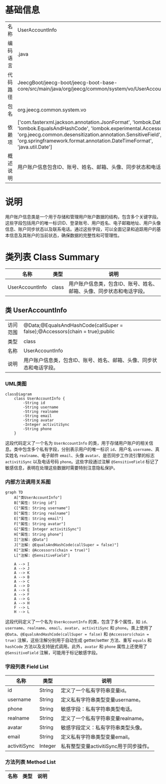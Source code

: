 # 基础信息

|      |      |
|------|------|
| 名称 | UserAccountInfo |
| 编码语言 | .java |
| 代码路径 | JeecgBoot/jeecg-boot/jeecg-boot-base-core/src/main/java/org/jeecg/common/system/vo/UserAccountInfo.java |
| 包名 | org.jeecg.common.system.vo |
| 依赖项 | ['com.fasterxml.jackson.annotation.JsonFormat', 'lombok.Data', 'lombok.EqualsAndHashCode', 'lombok.experimental.Accessors', 'org.jeecg.common.desensitization.annotation.SensitiveField', 'org.springframework.format.annotation.DateTimeFormat', 'java.util.Date'] |
| 概述说明 | 用户账户信息包含ID、账号、姓名、邮箱、头像、同步状态和电话字段。 |

# 说明

用户账户信息类是一个用于存储和管理用户账户数据的结构，包含多个关键字段。这些字段包括用户的唯一标识ID、登录账号、用户姓名、电子邮箱地址、用户头像信息、账户同步状态以及联系电话。通过这些字段，可以全面记录和追踪用户的基本信息及其账户的当前状态，确保数据的完整性和可管理性。

# 类列表 Class Summary

| 名称   | 类型  | 说明 |
|-------|------|-------------|
| UserAccountInfo | class | 用户账户信息类，包含ID、账号、姓名、邮箱、头像、同步状态和电话字段。 |



## 类 UserAccountInfo

|      |      |
|------|------|
| 访问范围 | @Data;@EqualsAndHashCode(callSuper = false);@Accessors(chain = true);public |
| 类型 | class |
| 名称 | UserAccountInfo |
| 说明 | 用户账户信息类，包含ID、账号、姓名、邮箱、头像、同步状态和电话字段。 |


### UML类图

```mermaid
classDiagram
    class UserAccountInfo {
        -String id
        -String username
        -String realname
        -String email
        -String avatar
        -Integer activitiSync
        -String phone
    }
```

这段代码定义了一个名为 `UserAccountInfo` 的类，用于存储用户账户的相关信息。类中包含多个私有字段，分别表示用户的唯一标识 `id`、用户名 `username`、真实姓名 `realname`、电子邮件 `email`、头像 `avatar`、是否同步工作流引擎的标志 `activitiSync` 以及电话号码 `phone`。这些字段通过注解 `@SensitiveField` 标记了敏感信息，表明在处理这些数据时需要特别注意隐私保护。


### 内部方法调用关系图

```mermaid
graph TD
    A["类UserAccountInfo"]
    B["属性: String id"]
    C["属性: String username"]
    D["属性: String realname"]
    E["属性: String email"]
    F["属性: String avatar"]
    G["属性: Integer activitiSync"]
    H["属性: String phone"]
    I["注解: @Data"]
    J["注解: @EqualsAndHashCode(callSuper = false)"]
    K["注解: @Accessors(chain = true)"]
    L["注解: @SensitiveField"]

    A --> I
    A --> J
    A --> K
    A --> B
    A --> C
    A --> D
    A --> E
    A --> F
    A --> G
    A --> H
    F --> L
    H --> L
```

这段代码定义了一个名为 `UserAccountInfo` 的类，包含了多个属性，如 `id`、`username`、`realname`、`email`、`avatar`、`activitiSync` 和 `phone`。类上使用了 `@Data`、`@EqualsAndHashCode(callSuper = false)` 和 `@Accessors(chain = true)` 注解，这些注解分别用于自动生成 getter/setter 方法、重写 `equals` 和 `hashCode` 方法以及支持链式调用。此外，`avatar` 和 `phone` 属性上还使用了 `@SensitiveField` 注解，可能用于标记敏感字段。

### 字段列表 Field List

| 名称  | 类型  | 说明 |
|-------|-------|------|
| id | String | 定义了一个私有字符串变量id。 |
| username | String | 定义私有字符串类型变量username。 |
| phone | String | 敏感字段：私有字符串类型电话。 |
| realname | String | 定义了一个私有字符串变量realname。 |
| avatar | String | 敏感字段定义：私有字符串类型头像。 |
| email | String | 定义私有字符串类型变量email。 |
| activitiSync | Integer | 私有整型变量activitiSync用于同步操作。 |

### 方法列表 Method List

| 名称  | 类型  | 说明 |
|-------|-------|------|




